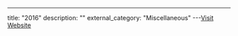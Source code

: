 ---
title: "2016"
description: ""
external_category: "Miscellaneous"
---[Visit Website](https://github.com/ycdxsb/PocOrExp_in_Github/tree/main/2016/README.md)

